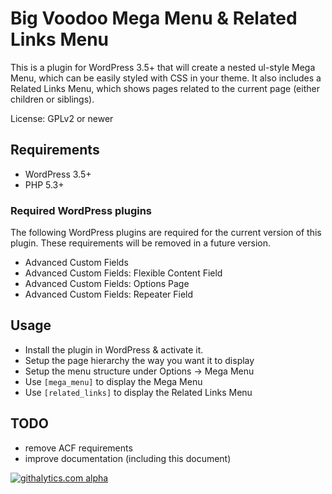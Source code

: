 # Big Voodoo Mega Menu & Related Links Menu
This is a plugin for WordPress 3.5+ that will create a nested ul-style Mega Menu, which can be easily styled with CSS in your theme. It also includes a Related Links Menu, which shows pages related to the current page (either children or siblings).

License: GPLv2 or newer

## Requirements
* WordPress 3.5+
* PHP 5.3+

### Required WordPress plugins
The following WordPress plugins are required for the current version of this plugin. These requirements will be removed in a future version.
* Advanced Custom Fields
* Advanced Custom Fields: Flexible Content Field
* Advanced Custom Fields: Options Page
* Advanced Custom Fields: Repeater Field

## Usage
* Install the plugin in WordPress & activate it.
* Setup the page hierarchy the way you want it to display
* Setup the menu structure under Options -> Mega Menu
* Use `[mega_menu]` to display the Mega Menu
* Use `[related_links]` to display the Related Links Menu

## TODO
* remove ACF requirements
* improve documentation (including this document)

[![githalytics.com alpha](https://cruel-carlota.pagodabox.com/6999a117e65d1b611c61711ddf10e941 "githalytics.com")](http://githalytics.com/bigvoodoo/mega-menu)
